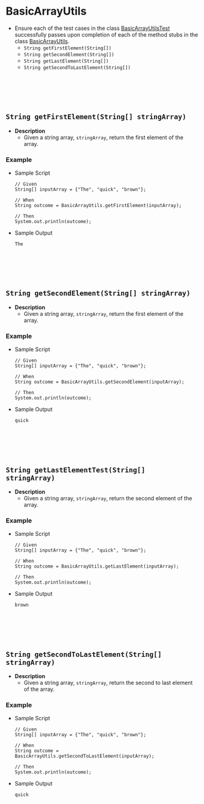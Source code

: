 # BasicArrayUtils
* Ensure each of the test cases in the class [BasicArrayUtilsTest]() successfully passes upon completion of each of the method stubs in the class [BasicArrayUtils]().
    * `String getFirstElement(String[])` 
    * `String getSecondElement(String[])`
    * `String getLastElement(String[])` 
    * `String getSecondToLastElement(String[])` 
    






<br><br><br><br>
## `String getFirstElement(String[] stringArray)`
* **Description**
    * Given a string array, `stringArray`, return the first element of the array.
### Example
* Sample Script

    ```
    // Given
    String[] inputArray = {"The", "quick", "brown"};
    
    // When
    String outcome = BasicArrayUtils.getFirstElement(inputArray); 
    
    // Then
    System.out.println(outcome);
    ```



* Sample Output

    ```
    The
    ```









<br><br><br><br>
## `String getSecondElement(String[] stringArray)`
* **Description**
    * Given a string array, `stringArray`, return the first element of the array.
### Example
* Sample Script

    ```
    // Given
    String[] inputArray = {"The", "quick", "brown"};

    // When
    String outcome = BasicArrayUtils.getSecondElement(inputArray);

    // Then
    System.out.println(outcome);
    ```



* Sample Output

    ```
    quick
    ```









    
    
    














<br><br><br><br>
## `String getLastElementTest(String[] stringArray)`
* **Description**
    * Given a string array, `stringArray`, return the second element of the array.
### Example
* Sample Script

    ```
    // Given
    String[] inputArray = {"The", "quick", "brown"};

    // When
    String outcome = BasicArrayUtils.getLastElement(inputArray);

    // Then
    System.out.println(outcome);
    ```



* Sample Output

    ```
    brown
    ```
    
    
    
    
    
    
    
    
    
    
        
    








<br><br><br><br>
## `String getSecondToLastElement(String[] stringArray)`
* **Description**
    * Given a string array, `stringArray`, return the second to last element of the array.
### Example
* Sample Script

    ```
    // Given
    String[] inputArray = {"The", "quick", "brown"};

    // When
    String outcome = BasicArrayUtils.getSecondToLastElement(inputArray);

    // Then
    System.out.println(outcome);
    ```



* Sample Output

    ```
    quick
    ```
    
